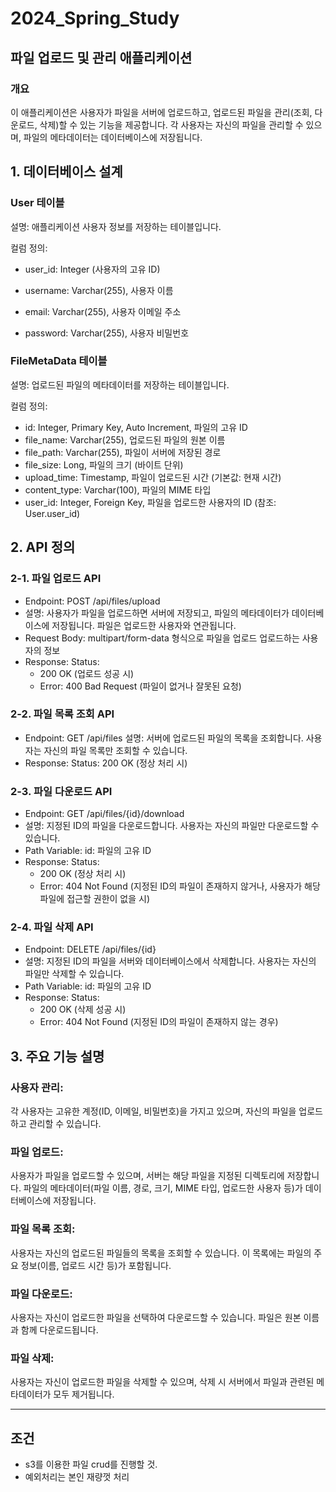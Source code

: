 # 2024_Spring_Study

## 파일 업로드 및 관리 애플리케이션
### 개요
이 애플리케이션은 사용자가 파일을 서버에 업로드하고, 업로드된 파일을 관리(조회, 다운로드, 삭제)할 수 있는 기능을 제공합니다. 각 사용자는 자신의 파일을 관리할 수 있으며, 파일의 메타데이터는 데이터베이스에 저장됩니다.


## 1. 데이터베이스 설계
### User 테이블
설명: 애플리케이션 사용자 정보를 저장하는 테이블입니다. 

컬럼 정의:

* user_id: Integer (사용자의 고유 ID)

* username: 
Varchar(255), 사용자 이름

* email: 
Varchar(255), 사용자 이메일 주소

* password: 
Varchar(255), 사용자 비밀번호


### FileMetaData 테이블
설명: 업로드된 파일의 메타데이터를 저장하는 테이블입니다.

컬럼 정의:


* id: Integer, Primary Key, Auto Increment, 파일의 고유 ID
* file_name: Varchar(255), 업로드된 파일의 원본 이름
* file_path: Varchar(255), 파일이 서버에 저장된 경로
* file_size: Long, 파일의 크기 (바이트 단위)
* upload_time: Timestamp, 파일이 업로드된 시간 (기본값: 현재 시간)
* content_type: Varchar(100), 파일의 MIME 타입
* user_id: Integer, Foreign Key, 파일을 업로드한 사용자의 ID (참조: User.user_id)


## 2. API 정의
### 2-1. 파일 업로드 API
* Endpoint: POST /api/files/upload
* 설명: 사용자가 파일을 업로드하면 서버에 저장되고, 파일의 메타데이터가 데이터베이스에 저장됩니다. 파일은 업로드한 사용자와 연관됩니다.
* Request Body:
multipart/form-data 형식으로 파일을 업로드
업로드하는 사용자의 정보
* Response:
Status: 
  * 200 OK (업로드 성공 시)
  *  Error: 400 Bad Request (파일이 없거나 잘못된 요청)

### 2-2. 파일 목록 조회 API
* Endpoint: GET /api/files
설명: 서버에 업로드된 파일의 목록을 조회합니다. 사용자는 자신의 파일 목록만 조회할 수 있습니다.
* Response:
Status: 200 OK (정상 처리 시)

### 2-3. 파일 다운로드 API
* Endpoint: GET /api/files/{id}/download
* 설명: 지정된 ID의 파일을 다운로드합니다. 사용자는 자신의 파일만 다운로드할 수 있습니다.
* Path Variable:
id: 파일의 고유 ID
* Response:
Status:
  *  200 OK (정상 처리 시)
  * Error: 404 Not Found (지정된 ID의 파일이 존재하지 않거나, 사용자가 해당 파일에 접근할 권한이 없을 시)

### 2-4. 파일 삭제 API
* Endpoint: DELETE /api/files/{id}
* 설명: 지정된 ID의 파일을 서버와 데이터베이스에서 삭제합니다. 사용자는 자신의 파일만 삭제할 수 있습니다.
* Path Variable:
id: 파일의 고유 ID
* Response: Status:
  *  200 OK (삭제 성공 시)
   * Error: 404 Not Found (지정된 ID의 파일이 존재하지 않는 경우)

## 3. 주요 기능 설명
### 사용자 관리:

각 사용자는 고유한 계정(ID, 이메일, 비밀번호)을 가지고 있으며, 자신의 파일을 업로드하고 관리할 수 있습니다.

### 파일 업로드:

사용자가 파일을 업로드할 수 있으며, 서버는 해당 파일을 지정된 디렉토리에 저장합니다.
파일의 메타데이터(파일 이름, 경로, 크기, MIME 타입, 업로드한 사용자 등)가 데이터베이스에 저장됩니다.

### 파일 목록 조회:

사용자는 자신의 업로드된 파일들의 목록을 조회할 수 있습니다. 이 목록에는 파일의 주요 정보(이름, 업로드 시간 등)가 포함됩니다.

### 파일 다운로드:

사용자는 자신이 업로드한 파일을 선택하여 다운로드할 수 있습니다. 파일은 원본 이름과 함께 다운로드됩니다.

### 파일 삭제:

사용자는 자신이 업로드한 파일을 삭제할 수 있으며, 삭제 시 서버에서 파일과 관련된 메타데이터가 모두 제거됩니다.


----

## 조건
- s3를 이용한 파일 crud를 진행할 것.
- 예외처리는 본인 재량껏 처리
